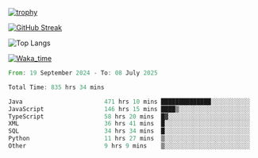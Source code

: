 <!--
**ren-joey/ren-joey** is a ✨ _special_ ✨ repository because its `README.md` (this file) appears on your GitHub profile.

Here are some ideas to get you started:

- 🔭 I’m currently working on ...
- 🌱 I’m currently learning ...
- 👯 I’m looking to collaborate on ...
- 🤔 I’m looking for help with ...
- 💬 Ask me about ...
- 📫 How to reach me: ...
- 😄 Pronouns: ...
- ⚡ Fun fact: ...
-->

[![trophy](https://github-profile-trophy.vercel.app/?username=ren-joey&theme=darkhub&column=5)](https://github.com/ren-joey)

[![GitHub Streak](https://streak-stats.demolab.com/?user=ren-joey&theme=dark)](https://github.com/ren-joey)

![Top Langs](https://github-readme-stats.vercel.app/api/top-langs?username=ren-joey&show_icons=true&layout=compact&locale=en&hide=html,CSS,scss,Pug,Twig&theme=dark)

[![Waka_time](https://github-readme-stats.vercel.app/api/wakatime?username=joeyren&theme=dark)](https://github.com/ren-joey)

<!--START_SECTION:waka-->

```rust
From: 19 September 2024 - To: 08 July 2025

Total Time: 835 hrs 34 mins

Java                       471 hrs 10 mins ██████████████░░░░░░░░░░░   55.78 %
JavaScript                 146 hrs 15 mins ████▒░░░░░░░░░░░░░░░░░░░░   17.31 %
TypeScript                 58 hrs 20 mins  █▓░░░░░░░░░░░░░░░░░░░░░░░   06.91 %
XML                        36 hrs 41 mins  █░░░░░░░░░░░░░░░░░░░░░░░░   04.34 %
SQL                        34 hrs 34 mins  █░░░░░░░░░░░░░░░░░░░░░░░░   04.09 %
Python                     11 hrs 27 mins  ▒░░░░░░░░░░░░░░░░░░░░░░░░   01.36 %
Other                      9 hrs 9 mins    ▒░░░░░░░░░░░░░░░░░░░░░░░░   01.08 %
```

<!--END_SECTION:waka-->
